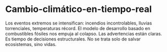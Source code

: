 # Cambio-climático-en-tiempo-real
Los eventos extremos se intensifican: incendios incontrolables, lluvias torrenciales, temperaturas récord.
El modelo de desarrollo basado en combustibles fósiles nos empuja al colapso. Las advertencias están claras.
Es tiempo de decisiones estructurales. No se trata solo de salvar ecosistemas, sino vidas.
